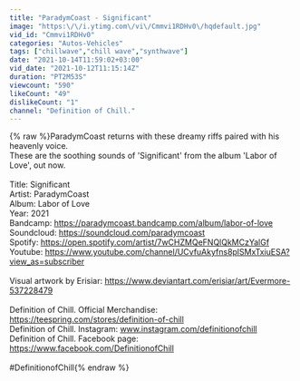 ```yaml
---
title: "ParadymCoast - Significant"
image: "https:\/\/i.ytimg.com\/vi\/Cmmvi1RDHv0\/hqdefault.jpg"
vid_id: "Cmmvi1RDHv0"
categories: "Autos-Vehicles"
tags: ["chillwave","chill wave","synthwave"]
date: "2021-10-14T11:59:02+03:00"
vid_date: "2021-10-12T11:15:14Z"
duration: "PT2M53S"
viewcount: "590"
likeCount: "49"
dislikeCount: "1"
channel: "Definition of Chill."
---
```

{% raw %}ParadymCoast returns with these dreamy riffs paired with his heavenly voice. <br />These are the soothing sounds of 'Significant' from the album 'Labor of Love', out now. <br /><br />Title: Significant <br />Artist: ParadymCoast <br />Album: Labor of Love <br />Year: 2021<br />Bandcamp: <a rel="nofollow" target="blank" href="https://paradymcoast.bandcamp.com/album/labor-of-love">https://paradymcoast.bandcamp.com/album/labor-of-love</a><br />Soundcloud: <a rel="nofollow" target="blank" href="https://soundcloud.com/paradymcoast">https://soundcloud.com/paradymcoast</a><br />Spotify: <a rel="nofollow" target="blank" href="https://open.spotify.com/artist/7wCHZMQeFNQlQkMCzYalGf">https://open.spotify.com/artist/7wCHZMQeFNQlQkMCzYalGf</a><br />Youtube: <a rel="nofollow" target="blank" href="https://www.youtube.com/channel/UCvfuAkyfns8plSMxTxiuESA?view_as=subscriber">https://www.youtube.com/channel/UCvfuAkyfns8plSMxTxiuESA?view_as=subscriber</a> <br /><br />Visual artwork by Erisiar: <a rel="nofollow" target="blank" href="https://www.deviantart.com/erisiar/art/Evermore-537228479">https://www.deviantart.com/erisiar/art/Evermore-537228479</a> <br /><br />Definition of Chill. Official Merchandise: <a rel="nofollow" target="blank" href="https://teespring.com/stores/definition-of-chill">https://teespring.com/stores/definition-of-chill</a> <br />Definition of Chill. Instagram: www.instagram.com/definitionofchill <br />Definition of Chill. Facebook page: <a rel="nofollow" target="blank" href="https://www.facebook.com/DefinitionofChill">https://www.facebook.com/DefinitionofChill</a> <br /><br />#DefinitionofChill{% endraw %}
